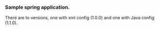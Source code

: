 ### Sample spring application.

There are to versions, one with xml config (1.0.0) and one with Java config (1.1.0).